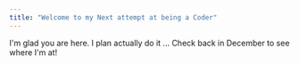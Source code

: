 ```yaml
---
title: "Welcome to my Next attempt at being a Coder"
---
```


I'm glad you are here. I plan actually do it ... Check back in December to see where I'm at!
